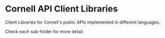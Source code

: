 # Cornell API Client Libraries

Client Libraries for Cornell's public APIs implemented in different languages.

Check each sub-folder for more detail.
